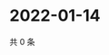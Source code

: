 # 2022-01-14

共 0 条

<!-- BEGIN WEIBO -->
<!-- 最后更新时间 Fri Jan 14 2022 15:14:51 GMT+0800 (China Standard Time) -->

<!-- END WEIBO -->
